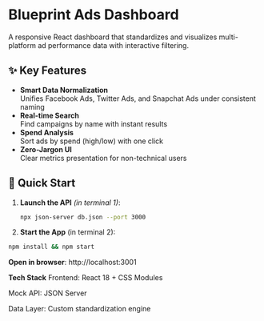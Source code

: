 # Blueprint Ads Dashboard

A responsive React dashboard that standardizes and visualizes multi-platform ad performance data with interactive filtering.

## ✨ Key Features

- **Smart Data Normalization**  
  Unifies Facebook Ads, Twitter Ads, and Snapchat Ads under consistent naming
- **Real-time Search**  
  Find campaigns by name with instant results
- **Spend Analysis**  
  Sort ads by spend (high/low) with one click
- **Zero-Jargon UI**  
  Clear metrics presentation for non-technical users

## 🚀 Quick Start

1. **Launch the API** *(in terminal 1)*:
   ```bash
   npx json-server db.json --port 3000
   ```

2. **Start the App** (in terminal 2):

```bash
npm install && npm start
```

**Open in browser**:
http://localhost:3001

**Tech Stack**
Frontend: React 18 + CSS Modules

Mock API: JSON Server

Data Layer: Custom standardization engine
